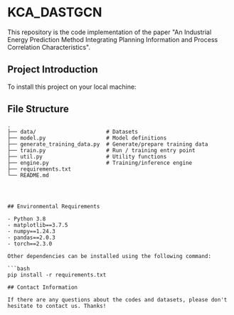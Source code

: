 # KCA_DASTGCN
This repository is the code implementation of the paper "An Industrial Energy Prediction Method Integrating Planning Information and Process Correlation Characteristics".

## Project Introduction

To install this project on your local machine:




## File Structure

```text
.
├── data/                      # Datasets
├── model.py                   # Model definitions
├── generate_training_data.py  # Generate/prepare training data
├── train.py                   # Run / training entry point
├── util.py                    # Utility functions
├── engine.py                  # Training/inference engine
├── requirements.txt
└── README.md




## Environmental Requirements

- Python 3.8
- matplotlib==3.7.5
- numpy==1.24.3
- pandas==2.0.3
- torch==2.3.0

Other dependencies can be installed using the following command:

```bash
pip install -r requirements.txt

## Contact Information

If there are any questions about the codes and datasets, please don't hesitate to contact us. Thanks!

